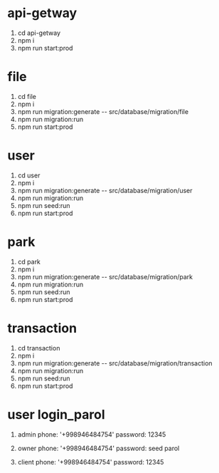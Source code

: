 # api-getway
1. cd api-getway
2. npm i
3. npm run start:prod

# file
1. cd file
2. npm i
3. npm run migration:generate -- src/database/migration/file
4. npm run migration:run
6. npm run start:prod

# user
1. cd user
2. npm i
3. npm run migration:generate -- src/database/migration/user
4. npm run migration:run
5. npm run seed:run
6. npm run start:prod

# park
1. cd park
2. npm i
3. npm run migration:generate -- src/database/migration/park
4. npm run migration:run
5. npm run seed:run
6. npm run start:prod

# transaction
1. cd transaction
2. npm i
3. npm run migration:generate -- src/database/migration/transaction
4. npm run migration:run
5. npm run seed:run
6. npm run start:prod


# user login_parol

1. admin
   phone: '+998946484754'
   password: 12345

2. owner
   phone: '+998946484754'
   password: seed parol

3. client
   phone: '+998946484754' 
   password: 12345